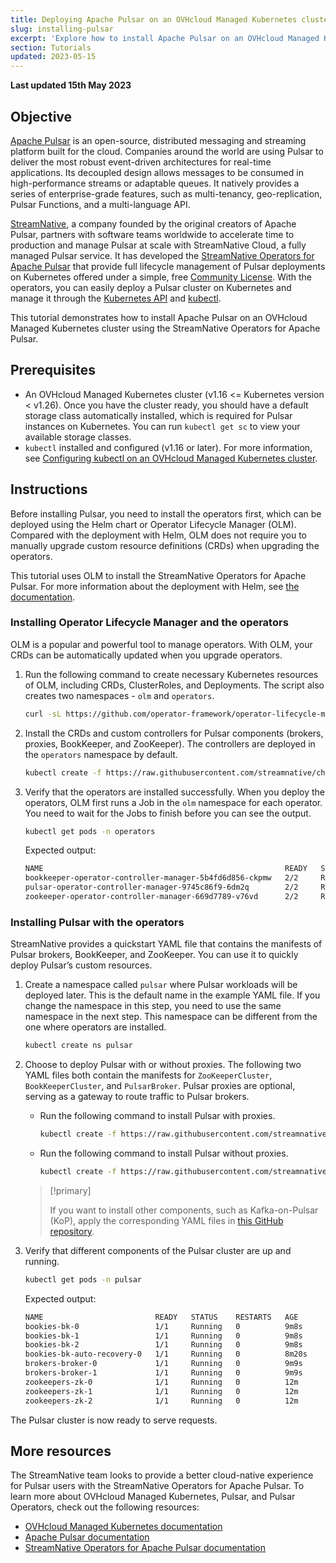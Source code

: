 ```yaml
---
title: Deploying Apache Pulsar on an OVHcloud Managed Kubernetes cluster
slug: installing-pulsar
excerpt: 'Explore how to install Apache Pulsar on an OVHcloud Managed Kubernetes cluster'
section: Tutorials
updated: 2023-05-15
---
```


<style>
 pre {
     font-size: 14px;
 }
 pre.console {
   background-color: #300A24; 
   color: #ccc;
   font-family: monospace;
   padding: 5px;
   margin-bottom: 5px;
 }
 pre.console code {
   border: solid 0px transparent;
   font-family: monospace !important;
   font-size: 0.75em;
   color: #ccc;
 }
 .small {
     font-size: 0.75em;
 }
</style>

**Last updated 15th May 2023**

## Objective

[Apache Pulsar](https://pulsar.apache.org/) is an open-source, distributed messaging and streaming platform built for the cloud. Companies around the world are using Pulsar to deliver the most robust event-driven architectures for real-time applications. Its decoupled design allows messages to be consumed in high-performance streams or adaptable queues. It natively provides a series of enterprise-grade features, such as multi-tenancy, geo-replication, Pulsar Functions, and a multi-language API.

[StreamNative](https://streamnative.io/), a company founded by the original creators of Apache Pulsar, partners with software teams worldwide to accelerate time to production and manage Pulsar at scale with StreamNative Cloud, a fully managed Pulsar service. It has developed the [StreamNative Operators for Apache Pulsar](https://docs.streamnative.io/operator) that provide full lifecycle management of Pulsar deployments on Kubernetes offered under a simple, free [Community License](https://streamnative.io/community-licence). With the operators, you can easily deploy a Pulsar cluster on Kubernetes and manage it through the [Kubernetes API](https://kubernetes.io/docs/concepts/overview/kubernetes-api/) and [kubectl](https://kubernetes.io/docs/reference/kubectl/).

This tutorial demonstrates how to install Apache Pulsar on an OVHcloud Managed Kubernetes cluster using the StreamNative Operators for Apache Pulsar.

## Prerequisites

- An OVHcloud Managed Kubernetes cluster (v1.16 <= Kubernetes version < v1.26). Once you have the cluster ready, you should have a default storage class automatically installed, which is required for Pulsar instances on Kubernetes. You can run `kubectl get sc` to view your available storage classes.
- `kubectl` installed and configured (v1.16 or later). For more information, see [Configuring kubectl on an OVHcloud Managed Kubernetes cluster](../configuring-kubectl/).

## Instructions

Before installing Pulsar, you need to install the operators first, which can be deployed using the Helm chart or Operator Lifecycle Manager (OLM). Compared with the deployment with Helm, OLM does not require you to manually upgrade custom resource definitions (CRDs) when upgrading the operators.

This tutorial uses OLM to install the StreamNative Operators for Apache Pulsar. For more information about the deployment with Helm, see [the documentation](https://docs.streamnative.io/operator/pulsar-operator-install-helm-chart).

### Installing Operator Lifecycle Manager and the operators

OLM is a popular and powerful tool to manage operators. With OLM, your CRDs can be automatically updated when you upgrade operators.

1. Run the following command to create necessary Kubernetes resources of OLM, including CRDs, ClusterRoles, and Deployments. The script also creates two namespaces - `olm` and `operators`.
   
   ```bash
   curl -sL https://github.com/operator-framework/operator-lifecycle-manager/releases/download/v0.24.0/install.sh | bash -s v0.24.0
   ```

2. Install the CRDs and custom controllers for Pulsar components (brokers, proxies, BookKeeper, and ZooKeeper). The controllers are deployed in the `operators` namespace by default.
   
   ```bash
   kubectl create -f https://raw.githubusercontent.com/streamnative/charts/master/examples/pulsar-operators/olm-subscription.yaml
   ```

3. Verify that the operators are installed successfully. When you deploy the operators, OLM first runs a Job in the `olm` namespace for each operator. You need to wait for the Jobs to finish before you can see the output.
   
   ```bash
   kubectl get pods -n operators
   ```
   
   Expected output:
   
   ```bash
   NAME                                                      READY   STATUS    RESTARTS   AGE
   bookkeeper-operator-controller-manager-5b4fd6d856-ckpmw   2/2     Running   0          51s
   pulsar-operator-controller-manager-9745c86f9-6dm2q        2/2     Running   0          43s
   zookeeper-operator-controller-manager-669d7789-v76vd      2/2     Running   0          74s
   ```

### Installing Pulsar with the operators

StreamNative provides a quickstart YAML file that contains the manifests of Pulsar brokers, BookKeeper, and ZooKeeper. You can use it to quickly deploy Pulsar’s custom resources.

1. Create a namespace called `pulsar` where Pulsar workloads will be deployed later. This is the default name in the example YAML file. If you change the namespace in this step, you need to use the same namespace in the next step. This namespace can be different from the one where operators are installed.
   
   ```bash
   kubectl create ns pulsar
   ```

2. Choose to deploy Pulsar with or without proxies. The following two YAML files both contain the manifests for `ZooKeeperCluster`, `BookKeeperCluster`, and `PulsarBroker`. Pulsar proxies are optional, serving as a gateway to route traffic to Pulsar brokers.
   
   - Run the following command to install Pulsar with proxies.
   
     ```bash
     kubectl create -f https://raw.githubusercontent.com/streamnative/charts/master/examples/pulsar-operators/proxy.yaml
     ```
   
   - Run the following command to install Pulsar without proxies.
   
     ```bash
     kubectl create -f https://raw.githubusercontent.com/streamnative/charts/master/examples/pulsar-operators/quick-start.yaml
     ```
   
   > [!primary]
   > 
   > If you want to install other components, such as Kafka-on-Pulsar (KoP), apply the corresponding YAML files in [this GitHub repository](https://github.com/streamnative/charts/tree/master/examples/pulsar-operators).

3. Verify that different components of the Pulsar cluster are up and running.
   
   ```bash
   kubectl get pods -n pulsar
   ```
   
   Expected output:
   
   ```bash
   NAME                         READY   STATUS    RESTARTS   AGE
   bookies-bk-0                 1/1     Running   0          9m8s
   bookies-bk-1                 1/1     Running   0          9m8s
   bookies-bk-2                 1/1     Running   0          9m8s
   bookies-bk-auto-recovery-0   1/1     Running   0          8m20s
   brokers-broker-0             1/1     Running   0          9m9s
   brokers-broker-1             1/1     Running   0          9m9s
   zookeepers-zk-0              1/1     Running   0          12m
   zookeepers-zk-1              1/1     Running   0          12m
   zookeepers-zk-2              1/1     Running   0          12m
   ```

The Pulsar cluster is now ready to serve requests.

## More resources

The StreamNative team looks to provide a better cloud-native experience for Pulsar users with the StreamNative Operators for Apache Pulsar. To learn more about OVHcloud Managed Kubernetes, Pulsar, and Pulsar Operators, check out the following resources:

- [OVHcloud Managed Kubernetes documentation](../)
- [Apache Pulsar documentation](https://pulsar.apache.org/docs/3.0.x/)
- [StreamNative Operators for Apache Pulsar documentation](https://docs.streamnative.io/operator)
